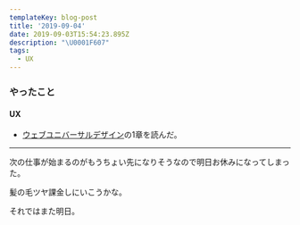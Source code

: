 ```yaml
---
templateKey: blog-post
title: '2019-09-04'
date: 2019-09-03T15:54:23.895Z
description: "\U0001F607"
tags:
  - UX
---
```

### やったこと
#### UX

* [ウェブユニバーサルデザイン](https://www.amazon.co.jp/dp/476490456X/)の1章を読んだ。

------

次の仕事が始まるのがもうちょい先になりそうなので明日お休みになってしまった。

髪の毛ツヤ課金しにいこうかな。


それではまた明日。
